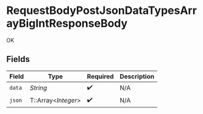 # RequestBodyPostJsonDataTypesArrayBigIntResponseBody

OK


## Fields

| Field               | Type                | Required            | Description         |
| ------------------- | ------------------- | ------------------- | ------------------- |
| `data`              | *String*            | :heavy_check_mark:  | N/A                 |
| `json`              | T::Array<*Integer*> | :heavy_check_mark:  | N/A                 |